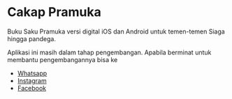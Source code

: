 # Cakap Pramuka

Buku Saku Pramuka versi digital iOS dan Android untuk temen-temen Siaga hingga pandega.

Aplikasi ini masih dalam tahap pengembangan. Apabila berminat untuk membantu pengembangannya bisa ke

- [Whatsapp](https://wa.me/6281333550746?text=Saya%20berminat%20untuk%20mengembangkan%20aplikasi%20Cakap%20Pramuka)
- [Instagram](https://instagram.com/cakadi190)
- [Facebook](https://fb.me/cakadi190)
